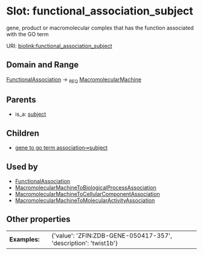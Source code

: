 
# Slot: functional_association_subject


gene, product or macromolecular complex that has the function associated with the GO term

URI: [biolink:functional_association_subject](https://w3id.org/biolink/vocab/functional_association_subject)


## Domain and Range

[FunctionalAssociation](FunctionalAssociation.md) ->  <sub>REQ</sub> [MacromolecularMachine](MacromolecularMachine.md)

## Parents

 *  is_a: [subject](subject.md)

## Children

 *  [gene to go term association➞subject](gene_to_go_term_association_subject.md)

## Used by

 * [FunctionalAssociation](FunctionalAssociation.md)
 * [MacromolecularMachineToBiologicalProcessAssociation](MacromolecularMachineToBiologicalProcessAssociation.md)
 * [MacromolecularMachineToCellularComponentAssociation](MacromolecularMachineToCellularComponentAssociation.md)
 * [MacromolecularMachineToMolecularActivityAssociation](MacromolecularMachineToMolecularActivityAssociation.md)

## Other properties

|  |  |  |
| --- | --- | --- |
| **Examples:** | | {'value': 'ZFIN:ZDB-GENE-050417-357', 'description': 'twist1b'} |

